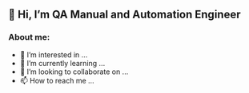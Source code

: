 ## 👋 Hi, I’m QA Manual and Automation Engineer

### About me:
- 👀 I’m interested in ...
- 🌱 I’m currently learning ...
- 💞️ I’m looking to collaborate on ...
- 📫 How to reach me ...

<!---
JuliaEvsukov/JuliaEvsukov is a ✨ special ✨ repository because its `README.md` (this file) appears on your GitHub profile.
You can click the Preview link to take a look at your changes.
--->
